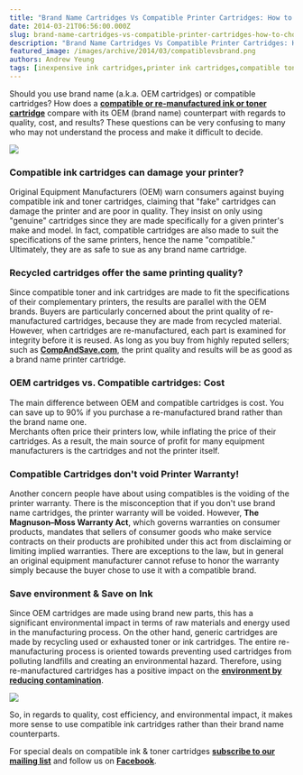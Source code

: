 ```yaml
---
title: "Brand Name Cartridges Vs Compatible Printer Cartridges: How to choose?"
date: 2014-03-21T06:56:00.000Z
slug: brand-name-cartridges-vs-compatible-printer-cartridges-how-to-choose
description: "Brand Name Cartridges Vs Compatible Printer Cartridges: How to choose?"
featured_image: /images/archive/2014/03/compatiblevsbrand.png
authors: Andrew Yeung
tags: [inexpensive ink cartridges,printer ink cartridges,compatible toner cartridges,toner cartidges,inexpensive toner,compatible ink cartridges]
---
```


Should you use brand name (a.k.a. OEM cartridges) or compatible cartridges? How does a **[compatible or re-manufactured ink or toner cartridge](https://www.compandsave.com/)** compare with its OEM (brand name) counterpart with regards to quality, cost, and results? These questions can be very confusing to many who may not understand the process and make it difficult to decide. 

[![](/blog/images/compatiblevsbrand.png)](/blog/images/compatiblevsbrand.png)

### Compatible ink cartridges can damage your printer?

Original Equipment Manufacturers (OEM) warn consumers against buying compatible ink and toner cartridges, claiming that "fake" cartridges can damage the printer and are poor in quality. They insist on only using "genuine" cartridges since they are made specifically for a given printer's make and model. In fact, compatible cartridges are also made to suit the specifications of the same printers, hence the name "compatible." Ultimately, they are as safe to sue as any brand name cartridge. 

### 

### Recycled cartridges offer the same printing quality?

Since compatible toner and ink cartridges are made to fit the specifications of their complementary printers, the results are parallel with the OEM brands. Buyers are particularly concerned about the print quality of re-manufactured cartridges, because they are made from recycled material. However, when cartridges are re-manufactured, each part is examined for integrity before it is reused. As long as you buy from highly reputed sellers; such as **[CompAndSave.com](https://www.compandsave.com/)**, the print quality and results will be as good as a brand name printer cartridge. 

### 

### OEM cartridges vs. Compatible cartridges: Cost 

The main difference between OEM and compatible cartridges is cost. You can save up to 90% if you purchase a re-manufactured brand rather than the brand name one.   
Merchants often price their printers low, while inflating the price of their cartridges. As a result, the main source of profit for many equipment manufacturers is the cartridges and not the printer itself. 

### Compatible Cartridges don't void Printer Warranty!

Another concern people have about using compatibles is the voiding of the printer warranty. There is the misconception that if you don't use brand name cartridges, the printer warranty will be voided. However, **The** **Magnuson–Moss Warranty Act**, which governs warranties on consumer products, mandates that sellers of consumer goods who make service contracts on their products are prohibited under this act from disclaiming or limiting implied warranties. There are exceptions to the law, but in general an original equipment manufacturer cannot refuse to honor the warranty simply because the buyer chose to use it with a compatible brand.

### Save environment & Save on Ink

Since OEM cartridges are made using brand new parts, this has a significant environmental impact in terms of raw materials and energy used in the manufacturing process. On the other hand, generic cartridges are made by recycling used or exhausted toner or ink cartridges. The entire re-manufacturing process is oriented towards preventing used cartridges from polluting landfills and creating an environmental hazard. Therefore, using re-manufactured cartridges has a positive impact on the [**environment by reducing contamination**](https://www.compandsave.com/environmentally-friendly-ink-cartridges).

[![](/blog/images/pr-728x90-CAS-2.jpg)](https://www.compandsave.com/)

So, in regards to quality, cost efficiency, and environmental impact, it makes more sense to use compatible ink cartridges rather than their brand name counterparts.

For special deals on compatible ink & toner cartridges **[subscribe to our mailing list](https://www.compandsave.com/welcome/subscribe/)** and follow us on [**Facebook**](https://www.facebook.com/compandsave.ink).